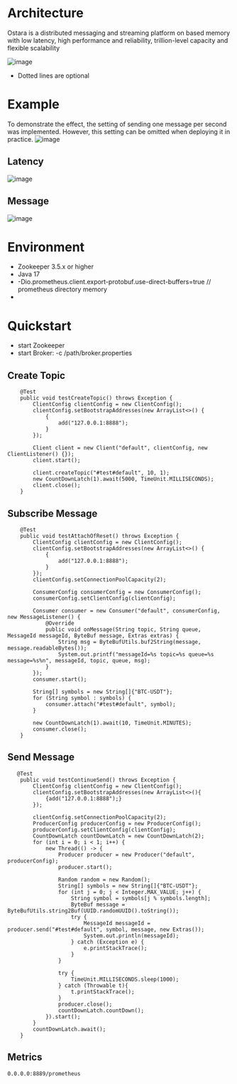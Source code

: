 # Architecture

Ostara is a distributed messaging and streaming platform on based memory with low latency, high performance and
reliability, trillion-level capacity and flexible scalability

![image](https://github.com/shallow-rs/Ostara/blob/main/doc/image/infra.png)

- Dotted lines are optional

# Example
To demonstrate the effect, the setting of sending one message per second was implemented. However, this setting can be omitted when deploying it in practice.
![image](https://github.com/shallow-rs/Ostara/blob/main/doc/image/example.gif)

## Latency

![image](https://github.com/shallow-rs/Ostara/blob/main/doc/image/partition.png)

## Message

![image](https://github.com/shallow-rs/Ostara/blob/main/doc/image/message.png)

# Environment

- Zookeeper 3.5.x or higher
- Java 17
- -Dio.prometheus.client.export-protobuf.use-direct-buffers=true // prometheus directory memory
- 
# Quickstart
- start Zookeeper
- start Broker: -c /path/broker.properties

## Create Topic
```
    @Test
    public void testCreateTopic() throws Exception {
        ClientConfig clientConfig = new ClientConfig();
        clientConfig.setBootstrapAddresses(new ArrayList<>() {
            {
                add("127.0.0.1:8888");
            }
        });

        Client client = new Client("default", clientConfig, new ClientListener() {});
        client.start();

        client.createTopic("#test#default", 10, 1);
        new CountDownLatch(1).await(5000, TimeUnit.MILLISECONDS);
        client.close();
    }
```

## Subscribe Message
```
    @Test
    public void testAttachOfReset() throws Exception {
        ClientConfig clientConfig = new ClientConfig();
        clientConfig.setBootstrapAddresses(new ArrayList<>() {
            {
                add("127.0.0.1:8888");
            }
        });
        clientConfig.setConnectionPoolCapacity(2);

        ConsumerConfig consumerConfig = new ConsumerConfig();
        consumerConfig.setClientConfig(clientConfig);

        Consumer consumer = new Consumer("default", consumerConfig, new MessageListener() {
            @Override
            public void onMessage(String topic, String queue, MessageId messageId, ByteBuf message, Extras extras) {
                String msg = ByteBufUtils.buf2String(message, message.readableBytes());
                System.out.printf("messageId=%s topic=%s queue=%s message=%s%n", messageId, topic, queue, msg);
            }
        });
        consumer.start();

        String[] symbols = new String[]{"BTC-USDT"};
        for (String symbol : symbols) {
            consumer.attach("#test#default", symbol);
        }

        new CountDownLatch(1).await(10, TimeUnit.MINUTES);
        consumer.close();
    }
```

## Send Message
```
   @Test
    public void testContinueSend() throws Exception {
        ClientConfig clientConfig = new ClientConfig();
        clientConfig.setBootstrapAddresses(new ArrayList<>(){
            {add("127.0.0.1:8888");}
        });

        clientConfig.setConnectionPoolCapacity(2);
        ProducerConfig producerConfig = new ProducerConfig();
        producerConfig.setClientConfig(clientConfig);
        CountDownLatch countDownLatch = new CountDownLatch(2);
        for (int i = 0; i < 1; i++) {
            new Thread(() -> {
                Producer producer = new Producer("default", producerConfig);
                producer.start();

                Random random = new Random();
                String[] symbols = new String[]{"BTC-USDT"};
                for (int j = 0; j < Integer.MAX_VALUE; j++) {
                    String symbol = symbols[j % symbols.length];
                    ByteBuf message = ByteBufUtils.string2Buf(UUID.randomUUID().toString());
                    try {
                        MessageId messageId = producer.send("#test#default", symbol, message, new Extras());
                        System.out.println(messageId);
                    } catch (Exception e) {
                        e.printStackTrace();
                    }
                }

                try {
                    TimeUnit.MILLISECONDS.sleep(1000);
                } catch (Throwable t){
                    t.printStackTrace();
                }
                producer.close();
                countDownLatch.countDown();
            }).start();
        }
        countDownLatch.await();
    }
```

## Metrics 
```
0.0.0.0:8889/prometheus
```

